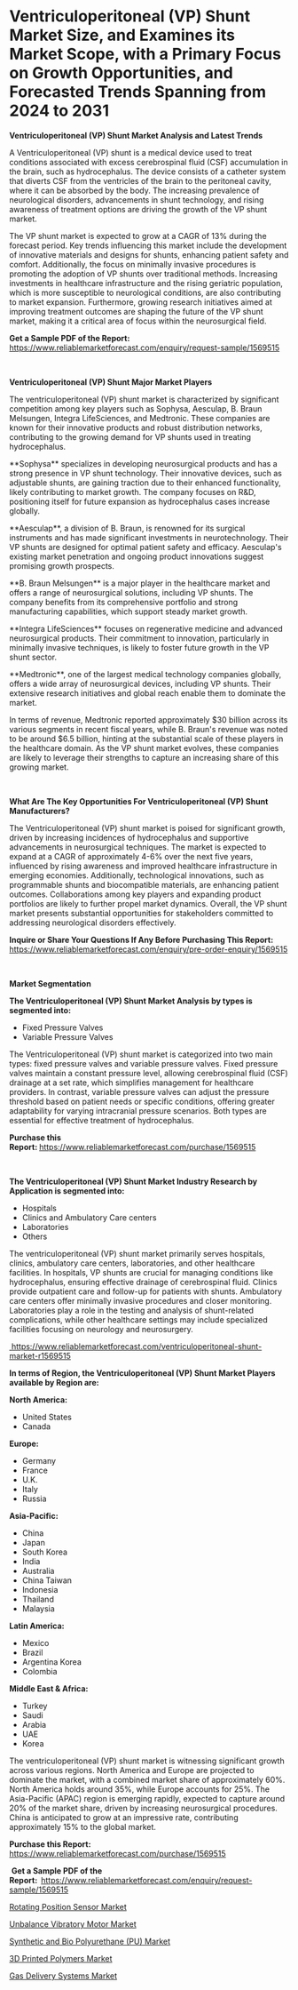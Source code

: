 <p><h1>Ventriculoperitoneal (VP) Shunt Market Size, and Examines its Market Scope, with a Primary Focus on Growth Opportunities, and Forecasted Trends Spanning from 2024 to 2031</h1></p><p><strong>Ventriculoperitoneal (VP) Shunt Market Analysis and Latest Trends</strong></p>
<p><p>A Ventriculoperitoneal (VP) shunt is a medical device used to treat conditions associated with excess cerebrospinal fluid (CSF) accumulation in the brain, such as hydrocephalus. The device consists of a catheter system that diverts CSF from the ventricles of the brain to the peritoneal cavity, where it can be absorbed by the body. The increasing prevalence of neurological disorders, advancements in shunt technology, and rising awareness of treatment options are driving the growth of the VP shunt market.</p><p>The VP shunt market is expected to grow at a CAGR of 13% during the forecast period. Key trends influencing this market include the development of innovative materials and designs for shunts, enhancing patient safety and comfort. Additionally, the focus on minimally invasive procedures is promoting the adoption of VP shunts over traditional methods. Increasing investments in healthcare infrastructure and the rising geriatric population, which is more susceptible to neurological conditions, are also contributing to market expansion. Furthermore, growing research initiatives aimed at improving treatment outcomes are shaping the future of the VP shunt market, making it a critical area of focus within the neurosurgical field.</p></p>
<p><strong>Get a Sample PDF of the Report:&nbsp;</strong> <a href="https://www.reliablemarketforecast.com/enquiry/request-sample/1569515?utm_campaign=1140&utm_medium=2&utm_source=Github&utm_content=ia&utm_term=14102024&utm_id=ventriculoperitoneal-vp-shunt">https://www.reliablemarketforecast.com/enquiry/request-sample/1569515</a></p>
<p>&nbsp;</p>
<p><strong>Ventriculoperitoneal (VP) Shunt Major Market Players</strong></p>
<p><p>The ventriculoperitoneal (VP) shunt market is characterized by significant competition among key players such as Sophysa, Aesculap, B. Braun Melsungen, Integra LifeSciences, and Medtronic. These companies are known for their innovative products and robust distribution networks, contributing to the growing demand for VP shunts used in treating hydrocephalus.</p><p>**Sophysa** specializes in developing neurosurgical products and has a strong presence in VP shunt technology. Their innovative devices, such as adjustable shunts, are gaining traction due to their enhanced functionality, likely contributing to market growth. The company focuses on R&D, positioning itself for future expansion as hydrocephalus cases increase globally.</p><p>**Aesculap**, a division of B. Braun, is renowned for its surgical instruments and has made significant investments in neurotechnology. Their VP shunts are designed for optimal patient safety and efficacy. Aesculap's existing market penetration and ongoing product innovations suggest promising growth prospects.</p><p>**B. Braun Melsungen** is a major player in the healthcare market and offers a range of neurosurgical solutions, including VP shunts. The company benefits from its comprehensive portfolio and strong manufacturing capabilities, which support steady market growth. </p><p>**Integra LifeSciences** focuses on regenerative medicine and advanced neurosurgical products. Their commitment to innovation, particularly in minimally invasive techniques, is likely to foster future growth in the VP shunt sector.</p><p>**Medtronic**, one of the largest medical technology companies globally, offers a wide array of neurosurgical devices, including VP shunts. Their extensive research initiatives and global reach enable them to dominate the market. </p><p>In terms of revenue, Medtronic reported approximately $30 billion across its various segments in recent fiscal years, while B. Braun's revenue was noted to be around $6.5 billion, hinting at the substantial scale of these players in the healthcare domain. As the VP shunt market evolves, these companies are likely to leverage their strengths to capture an increasing share of this growing market.</p></p>
<p>&nbsp;</p>
<p><strong>What Are The Key Opportunities For Ventriculoperitoneal (VP) Shunt Manufacturers?</strong></p>
<p><p>The Ventriculoperitoneal (VP) shunt market is poised for significant growth, driven by increasing incidences of hydrocephalus and supportive advancements in neurosurgical techniques. The market is expected to expand at a CAGR of approximately 4-6% over the next five years, influenced by rising awareness and improved healthcare infrastructure in emerging economies. Additionally, technological innovations, such as programmable shunts and biocompatible materials, are enhancing patient outcomes. Collaborations among key players and expanding product portfolios are likely to further propel market dynamics. Overall, the VP shunt market presents substantial opportunities for stakeholders committed to addressing neurological disorders effectively.</p></p>
<p><strong>Inquire or Share Your Questions If Any Before Purchasing This Report:</strong> <a href="https://www.reliablemarketforecast.com/enquiry/pre-order-enquiry/1569515?utm_campaign=1140&utm_medium=2&utm_source=Github&utm_content=ia&utm_term=14102024&utm_id=ventriculoperitoneal-vp-shunt">https://www.reliablemarketforecast.com/enquiry/pre-order-enquiry/1569515</a></p>
<p>&nbsp;</p>
<p><strong>Market Segmentation</strong></p>
<p><strong>The Ventriculoperitoneal (VP) Shunt Market Analysis by types is segmented into:</strong></p>
<p><ul><li>Fixed Pressure Valves</li><li>Variable Pressure Valves</li></ul></p>
<p><p>The Ventriculoperitoneal (VP) shunt market is categorized into two main types: fixed pressure valves and variable pressure valves. Fixed pressure valves maintain a constant pressure level, allowing cerebrospinal fluid (CSF) drainage at a set rate, which simplifies management for healthcare providers. In contrast, variable pressure valves can adjust the pressure threshold based on patient needs or specific conditions, offering greater adaptability for varying intracranial pressure scenarios. Both types are essential for effective treatment of hydrocephalus.</p></p>
<p><strong>Purchase this Report:&nbsp;</strong><a href="https://www.reliablemarketforecast.com/purchase/1569515?utm_campaign=1140&utm_medium=2&utm_source=Github&utm_content=ia&utm_term=14102024&utm_id=ventriculoperitoneal-vp-shunt">https://www.reliablemarketforecast.com/purchase/1569515</a></p>
<p>&nbsp;</p>
<p><strong>The Ventriculoperitoneal (VP) Shunt Market Industry Research by Application is segmented into:</strong></p>
<p><ul><li>Hospitals</li><li>Clinics and Ambulatory Care centers</li><li>Laboratories</li><li>Others</li></ul></p>
<p><p>The ventriculoperitoneal (VP) shunt market primarily serves hospitals, clinics, ambulatory care centers, laboratories, and other healthcare facilities. In hospitals, VP shunts are crucial for managing conditions like hydrocephalus, ensuring effective drainage of cerebrospinal fluid. Clinics provide outpatient care and follow-up for patients with shunts. Ambulatory care centers offer minimally invasive procedures and closer monitoring. Laboratories play a role in the testing and analysis of shunt-related complications, while other healthcare settings may include specialized facilities focusing on neurology and neurosurgery.</p></p>
<p><a href="https://www.reliablemarketforecast.com/ventriculoperitoneal-shunt-market-r1569515?utm_campaign=1140&utm_medium=2&utm_source=Github&utm_content=ia&utm_term=14102024&utm_id=ventriculoperitoneal-vp-shunt">&nbsp;https://www.reliablemarketforecast.com/ventriculoperitoneal-shunt-market-r1569515</a></p>
<p><strong>In terms of Region, the Ventriculoperitoneal (VP) Shunt Market Players available by Region are:</strong></p>
<p>
    <p> <strong> North America: </strong>
        <ul>
            <li>United States</li>
            <li>Canada</li>
        </ul>
        </p> 
    <p> <strong> Europe: </strong>
        <ul>
            <li>Germany</li>
            <li>France</li>
            <li>U.K.</li>
            <li>Italy</li>
            <li>Russia</li>
        </ul>
        </p> 
    <p> <strong> Asia-Pacific: </strong>
        <ul>
            <li>China</li>
            <li>Japan</li>
            <li>South Korea</li>
            <li>India</li>
            <li>Australia</li>
            <li>China Taiwan</li>
            <li>Indonesia</li>
            <li>Thailand</li>
            <li>Malaysia</li>
        </ul>
        </p> 
    <p> <strong> Latin America: </strong>
        <ul>
            <li>Mexico</li>
            <li>Brazil</li>
            <li>Argentina Korea</li>
            <li>Colombia</li>
        </ul>
        </p> 
    <p> <strong> Middle East & Africa: </strong>
        <ul>
            <li>Turkey</li>
            <li>Saudi</li>
            <li>Arabia</li>
            <li>UAE</li>
            <li>Korea</li>
        </ul>
    </p>
    </p>
<p><p>The ventriculoperitoneal (VP) shunt market is witnessing significant growth across various regions. North America and Europe are projected to dominate the market, with a combined market share of approximately 60%. North America holds around 35%, while Europe accounts for 25%. The Asia-Pacific (APAC) region is emerging rapidly, expected to capture around 20% of the market share, driven by increasing neurosurgical procedures. China is anticipated to grow at an impressive rate, contributing approximately 15% to the global market.</p></p>
<p><strong>Purchase this Report: </strong><a href="https://www.reliablemarketforecast.com/purchase/1569515?utm_campaign=1140&utm_medium=2&utm_source=Github&utm_content=ia&utm_term=14102024&utm_id=ventriculoperitoneal-vp-shunt">https://www.reliablemarketforecast.com/purchase/1569515</a></p>
<p>&nbsp;<strong>Get a Sample PDF of the Report:&nbsp;&nbsp;</strong><a href="https://www.reliablemarketforecast.com/enquiry/request-sample/1569515?utm_campaign=1140&utm_medium=2&utm_source=Github&utm_content=ia&utm_term=14102024&utm_id=ventriculoperitoneal-vp-shunt">https://www.reliablemarketforecast.com/enquiry/request-sample/1569515</a></p>
<p><strong></strong></p>
<p><p><a href="https://www.linkedin.com/pulse/investing-rotating-position-sensor-market-trends-leading-pl2vc?utm_campaign=1140&utm_medium=2&utm_source=Github&utm_content=ia&utm_term=14102024&utm_id=ventriculoperitoneal-vp-shunt">Rotating Position Sensor Market</a></p><p><a href="https://github.com/kiara3n0pau/Market-Research-Report-List-1/blob/main/unbalance-vibratory-motor-market.md?utm_campaign=1140&utm_medium=2&utm_source=Github&utm_content=ia&utm_term=14102024&utm_id=ventriculoperitoneal-vp-shunt">Unbalance Vibratory Motor Market</a></p><p><a href="https://www.linkedin.com/pulse/global-synthetic-bio-polyurethane-pu-industry-research-rmt3c?utm_campaign=1140&utm_medium=2&utm_source=Github&utm_content=ia&utm_term=14102024&utm_id=ventriculoperitoneal-vp-shunt">Synthetic and Bio Polyurethane (PU) Market</a></p><p><a href="https://www.linkedin.com/pulse/3d-printed-polymers-market-size-growth-trends-statistics-jvwue?trk=public_post_embed_feed-article-content&utm_campaign=1140&utm_medium=2&utm_source=Github&utm_content=ia&utm_term=14102024&utm_id=ventriculoperitoneal-vp-shunt">3D Printed Polymers Market</a></p><p><a href="https://github.com/florjvdva/Market-Research-Report-List-1/blob/main/gas-delivery-systems-market.md?utm_campaign=1140&utm_medium=2&utm_source=Github&utm_content=ia&utm_term=14102024&utm_id=ventriculoperitoneal-vp-shunt">Gas Delivery Systems Market</a></p></p>